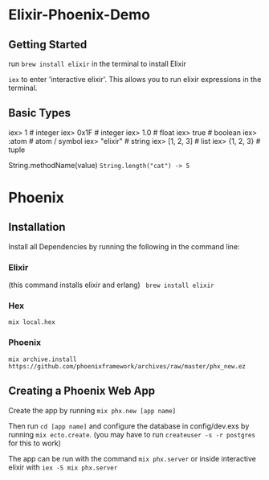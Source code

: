# Elixir-Phoenix-Demo

## Getting Started

run ``` brew install elixir ``` in the terminal to install Elixir

```iex``` to enter 'interactive elixir'. This allows you to run elixir expressions in the terminal.

## Basic Types

iex> 1          # integer
iex> 0x1F       # integer
iex> 1.0        # float
iex> true       # boolean
iex> :atom      # atom / symbol
iex> "elixir"   # string
iex> [1, 2, 3]  # list
iex> {1, 2, 3}  # tuple

String.methodName(value)
```String.length("cat") -> 5``` 


# Phoenix

## Installation
Install all Dependencies by running the following in the command line:

### Elixir
(this command installs elixir and erlang)
``` brew install elixir```

### Hex
```mix local.hex```

### Phoenix
```mix archive.install https://github.com/phoenixframework/archives/raw/master/phx_new.ez```

## Creating a Phoenix Web App
Create the app by running 
```mix phx.new [app name]``` 

Then run `cd [app name]` and configure the database in config/dev.exs by running `mix ecto.create`. (you may have to run `createuser -s -r postgres` for this to work) 

The app can be run with the command 
```mix phx.server``` 
or inside interactive elixir with 
```iex -S mix phx.server```

